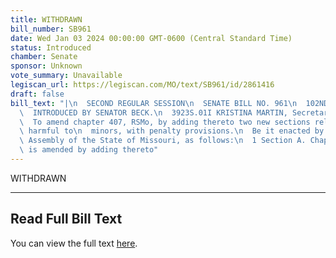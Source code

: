 ```yaml
---
title: WITHDRAWN
bill_number: SB961
date: Wed Jan 03 2024 00:00:00 GMT-0600 (Central Standard Time)
status: Introduced
chamber: Senate
sponsor: Unknown
vote_summary: Unavailable
legiscan_url: https://legiscan.com/MO/text/SB961/id/2861416
draft: false
bill_text: "|\n  SECOND REGULAR SESSION\n  SENATE BILL NO. 961\n  102ND GENERA L ASSEMBLY\n\
  \  INTRODUCED BY SENATOR BECK.\n  3923S.01I KRISTINA MARTIN, Secretary\n  AN ACT\n\
  \  To amend chapter 407, RSMo, by adding thereto two new sections relating to material\
  \ harmful to\n  minors, with penalty provisions.\n  Be it enacted by the General\
  \ Assembly of the State of Missouri, as follows:\n  1 Section A. Chapter 407, RSMo,\
  \ is amended by adding thereto"
---
```

WITHDRAWN

---

## Read Full Bill Text

You can view the full text [here](https://legiscan.com/MO/text/SB961/id/2861416).
